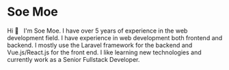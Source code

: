# Soe Moe 
Hi 👋 &nbsp; I'm Soe Moe. I have over 5 years of experience in the web development field. I have experience in web development both frontend and backend. I mostly use the Laravel framework for the backend and Vue.js/React.js for the front end. I like learning new technologies and currently work as a Senior Fullstack Developer.
